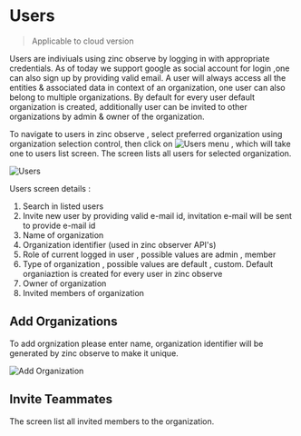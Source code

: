 # Users

> Applicable to cloud version

Users are indiviuals using zinc observe by logging in with appropriate credentials. As of today we support google as social account for login ,one can also sign up by providing valid email. 
A user will always access all the entities & associated data in context of an organization, one user can also belong to multiple organizations. By default for every user default organization is created, additionally user can be invited to other organizations by admin & owner of the organization.

To navigate to users in zinc observe , select preferred organization using organization selection control, then click on ![Users](../../images/users_menu.jpg) menu , which will take one to users list screen. The screen lists all users for selected organization.  


![Users](../../images/users_list.jpg)

Users screen details :


1. Search in listed users
4. Invite new user by providing valid e-mail id, invitation e-mail will be sent to provide e-mail id
5. Name of organization
6. Organization identifier (used in zinc observer API's)
7. Role of current logged in user , possible values are admin , member
8. Type of organization , possible values are default , custom. Default organiaztion is created for every user in zinc observe
9. Owner of organization
10. Invited members of organization

## Add Organizations

To add orgnization please enter name, organization identifier will be generated by zinc observe to make it unique.

![Add Organization](../../images/org_create.jpg)

## Invite Teammates

The screen list all invited members to the organization.